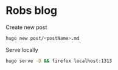 Robs blog
=========

Create new post

```sh
hugo new post/<postName>.md
```

Serve locally

```sh
hugo serve -D && firefox localhost:1313
```
